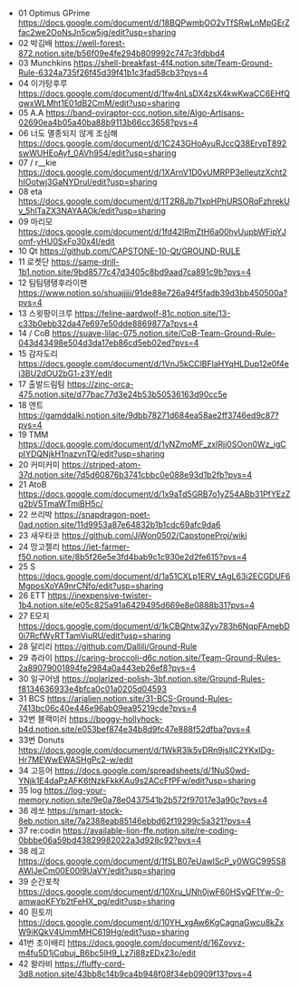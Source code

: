 - 01 Optimus GPrime	https://docs.google.com/document/d/18BQPwmbOO2vTfSRwLnMpGErZfac2we2OoNsJn5cw5jg/edit?usp=sharing
- 02 박김배	https://well-forest-872.notion.site/b56f09e4fe294b809992c747c3fdbbd4
- 03 Munchkins 	https://shell-breakfast-4f4.notion.site/Team-Ground-Rule-6324a735f26f45d39f41b1c3fad58cb3?pvs=4
- 04 이가탕후루	https://docs.google.com/document/d/1fw4nLsDX4zsX4kwKwaCC6EHfQqwxWLMht1E01dB2CmM/edit?usp=sharing
- 05 A.A 	https://band-oviraptor-ccc.notion.site/Algo-Artisans-02690ea4b05a40ba88b9113b66cc3658?pvs=4
- 06 너도 멸종되지 않게 조심해	https://docs.google.com/document/d/1C243GHoAyuRJccQ38ErvpT892swWUHEoAyf_0AVh954/edit?usp=sharing
- 07 / r__kie	https://docs.google.com/document/d/1XArnV1D0vUMRPP3eIIeutzXcht2hIOotwj3GaNYDruI/edit?usp=sharing
- 08  eta	https://docs.google.com/document/d/1T2R8Jb71xpHPhURSORqFzhrekUv_5hlTaZX3NAYAAOk/edit?usp=sharing
- 09 마리모	https://docs.google.com/document/d/1fd42lRmZtH6a00hyUupbWFipYJomf-yHU0SxFo30x4I/edit
- 10 Qt	https://github.com/CAPSTONE-10-Qt/GROUND-RULE
- 11 로켓단	https://same-drill-1b1.notion.site/9bd8577c47d3405c8bd9aad7ca891c9b?pvs=4
- 12 팀팀탱탱후라이팬	https://www.notion.so/shuajjjjj/91de88e726a94f5fadb39d3bb450500a?pvs=4
- 13 스윗팡이크루	https://feline-aardwolf-81c.notion.site/13-c33b0ebb32da47e697e50dde8869877a?pvs=4
- 14 / CoB	https://suave-lilac-075.notion.site/CoB-Team-Ground-Rule-043d43498e504d3da17eb86cd5eb02ed?pvs=4
- 15 감자도리	https://docs.google.com/document/d/1VnJ5kCClBFlaHYqHLDup12e0f4ei3BU2dOU2bG1-z3Y/edit
- 17 출발드림팀	https://zinc-orca-475.notion.site/d77bac77d3e24b53b50536163d90cc5e
- 18 앤트	https://gamddalki.notion.site/9dbb78271d684ea58ae2ff3746ed9c87?pvs=4
- 19 TMM	https://docs.google.com/document/d/1yNZmoMF_zxIRjj0SOon0Wz_igCpIYDQNjkH1nazvnTQ/edit?usp=sharing
- 20  커미커미	https://striped-atom-37d.notion.site/7d5d60876b3741cbbc0e088e93d1b2fb?pvs=4
- 21 AtoB	https://docs.google.com/document/d/1x9aTd5GRB7o1yZ54ABb31PfYEzZg2bV5TmaWTmiBH5c/
- 22 쓰리박 	https://snapdragon-poet-0ad.notion.site/11d9953a87e64832b1b1cdc69afc9da6
- 23 새우타코	https://github.com/JiWon0502/CapstoneProj/wiki
- 24 망고젤리	https://jet-farmer-f50.notion.site/8b5f26e5e3fd4bab9c1c930e2d2fe615?pvs=4
- 25 S	https://docs.google.com/document/d/1a51CXLp1ERV_tAgL63i2ECGDUF6MgposXoYA9nrCNfo/edit?usp=sharing
- 26 ETT	https://inexpensive-twister-1b4.notion.site/e05c825a91a6429495d669e8e0888b31?pvs=4
- 27 E모지	https://docs.google.com/document/d/1kCBQhtw3Zyv783h6NqpFAmebD0i7RcfWyRTTamViuRU/edit?usp=sharing
- 28 달리리	https://github.com/Dallili/Ground-Rule
- 29 츄라이	https://caring-broccoli-d6c.notion.site/Team-Ground-Rules-2a89079001894fe2984a0a443eb26ef8?pvs=4
- 30 일구어냄	https://polarized-polish-3bf.notion.site/Ground-Rules-f8134636933e4bfca0c01a0205d04593
- 31 BCS	https://arialien.notion.site/31-BCS-Ground-Rules-7413bc06c40e446e96ab09ea95219cde?pvs=4
- 32번 블랙미러	https://boggy-hollyhock-b4d.notion.site/e053bef874e34b8d9fc47e888f52dfba?pvs=4
- 33번 Donuts	https://docs.google.com/document/d/1WkR3lk5vDRn9jslIC2YKxIDg-Hr7MEWwEWASHgPc2-w/edit
- 34 고등어	https://docs.google.com/spreadsheets/d/1NuS0wd-YNjk1E4daPzAFK6tNzkFkkKAu9s2ACcFfPFw/edit?usp=sharing
- 35 log	https://log-your-memory.notion.site/9e0a78e0437541b2b572f97017e3a90c?pvs=4
- 36 레쏘	https://smart-stock-8eb.notion.site/7a2388eab85146ebbd62f19299c5a321?pvs=4
- 37 re:codin	https://available-lion-ffe.notion.site/re-coding-0bbbe06a59bd43829982022a3d928c92?pvs=4
- 38 레고	https://docs.google.com/document/d/1fSLB07eUawlScP_y0WGC995S8AWlJeCm00E00l9UaVY/edit?usp=sharing
- 39 순간포착	https://docs.google.com/document/d/10Xru_UNh0jwF60HSyQF1Yw-0-amwaoKFYb2tFeHX_pg/edit?usp=sharing
- 40 흰토끼	https://docs.google.com/document/d/10YH_xgAw6KgCagnaGwcu8kZxW9iKQkV4UmmMHC619Hg/edit?usp=sharing
- 41번 초이배리	https://docs.google.com/document/d/16Zovvz-m4fu5D1jCqbuj_B6bc5lH9_Lz7i88zEDx23o/edit
- 42 왈라비	https://fluffy-cord-3d8.notion.site/43bb8c14b9ca4b948f08f34eb0909f13?pvs=4
